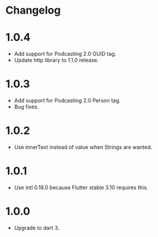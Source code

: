# Changelog

# 1.0.4

* Add support for Podcasting 2.0 GUID tag.
* Update http library to 1.1.0 release.

# 1.0.3

* Add support for Podcasting 2.0 Person tag.
* Bug fixes.

# 1.0.2

* Use innerText instead of value when Strings are wanted.

# 1.0.1

* Use intl 0.18.0 because Flutter stable 3.10 requires this.

# 1.0.0

* Upgrade to dart 3.